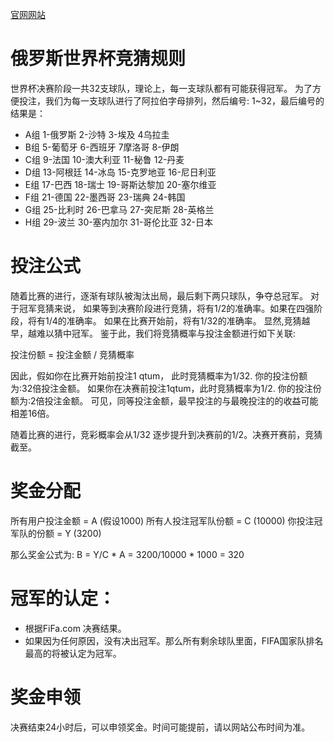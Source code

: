 
<a href="www.bitrust.top">官网网站</a>
# 俄罗斯世界杯竞猜规则

世界杯决赛阶段一共32支球队，理论上，每一支球队都有可能获得冠军。
为了方便投注，我们为每一支球队进行了阿拉伯字母排列，然后编号: 1~32，最后编号的结果是：

* A组	1-俄罗斯	 2-沙特	     3-埃及	      4乌拉圭 
* B组	5-葡萄牙	 6-西班牙	   7摩洛哥	     8-伊朗 
* C组	9-法国	   10-澳大利亚	11-秘鲁	     12-丹麦 
* D组	13-阿根廷	14-冰岛	    15-克罗地亚	  16-尼日利亚 
* E组	17-巴西	  18-瑞士	    19-哥斯达黎加	20-塞尔维亚 
* F组	21-德国	  22-墨西哥	  23-瑞典	      24-韩国 
* G组	25-比利时	26-巴拿马	  27-突尼斯	    28-英格兰 
* H组	29-波兰	  30-塞内加尔	31-哥伦比亚	  32-日本

# 投注公式
随着比赛的进行，逐渐有球队被淘汰出局，最后剩下两只球队，争夺总冠军。 对于冠军竞猜来说， 如果等到决赛阶段进行竞猜，将有1/2的准确率。如果在四强阶段，将有1/4的准确率。 如果在比赛开始前，将有1/32的准确率。 显然,竞猜越早，越难以猜中冠军。 鉴于此，我们将竞猜概率与投注金额进行如下关联:

投注份额 = 投注金额 / 竞猜概率

因此，假如你在比赛开始前投注1 qtum， 此时竞猜概率为1/32. 你的投注份额为:32倍投注金额。 如果你在决赛前投注1qtum，此时竞猜概率为1/2. 你的投注份额为:2倍投注金额。 可见，同等投注金额，最早投注的与最晚投注的的收益可能相差16倍。

随着比赛的进行，竞彩概率会从1/32 逐步提升到决赛前的1/2。决赛开赛前，竞猜截至。

# 奖金分配 

所有用户投注金额 = A (假设1000) 所有人投注冠军队份额 = C (10000) 你投注冠军队的份额 = Y (3200)

那么奖金公式为: B = Y/C * A = 3200/10000 * 1000 = 320

# 冠军的认定：
* 根据FiFa.com 决赛结果。 
* 如果因为任何原因，没有决出冠军。那么所有剩余球队里面，FIFA国家队排名最高的将被认定为冠军。 
# 奖金申领
 决赛结束24小时后，可以申领奖金。时间可能提前，请以网站公布时间为准。
